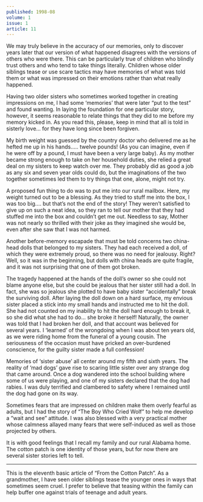 ```yaml
---
published: 1998-08
volume: 1
issue: 1
article: 11
---
```

We may truly believe in the accuracy of our memories, only to discover years later that our version of what happened disagrees with the versions of others who were there. This can be particularly true of children who blindly trust others and who tend to take things literally. Children whose older siblings tease or use scare tactics may have memories of what was told them or what was impressed on their emotions rather than what really happened.

Having two older sisters who sometimes worked together in creating impressions on me, I had some ‘memories’ that were later “put to the test” and found wanting. In laying the foundation for one particular story, however, it seems reasonable to relate things that they did to me before my memory kicked in. As you read this, please, keep in mind that all is told in sisterly love... for they have long since been forgiven.

My birth weight was guessed by the country doctor who delivered me as he hefted me up in his hands..... twelve pounds! (As you can imagine, even if he were off by a pound, I must have been a very large baby). As my mother became strong enough to take on her household duties, she relied a great deal on my sisters to keep watch over me. They probably did as good a job as any six and seven year olds could do, but the imaginations of the two together sometimes led them to try things that one, alone, might not try.

A proposed fun thing to do was to put me into our rural mailbox. Here, my weight turned out to be a blessing. As they tried to stuff me into the box, I was too big.... but that’s not the end of the story! They weren’t satisfied to give up on such a neat idea, so they ran to tell our mother that they had stuffed me into the box and couldn’t get me out. Needless to say, Mother was not nearly so thrilled with their joke as they imagined she would be, even after she saw that I was not harmed.

Another before-memory escapade that must be told concerns two china-head dolls that belonged to my sisters. They had each received a doll, of which they were extremely proud, so there was no need for jealousy. Right? Well, so it was in the beginning, but dolls with china heads are quite fragile, and it was not surprising that one of them got broken.

The tragedy happened at the hands of the doll’s owner so she could not blame anyone else, but she could be jealous that her sister still had a doll. In fact, she was so jealous she plotted to have baby sister “accidentally” break the surviving doll. After laying the doll down on a hard surface, my envious sister placed a stick into my small hands and instructed me to hit the doll. She had not counted on my inability to hit the doll hard enough to break it, so she did what she had to do... she broke it herself! Naturally, the owner was told that I had broken her doll, and that account was believed for several years. I ‘learned’ of the wrongdoing when I was about ten years old, as we were riding home from the funeral of a young cousin. The seriousness of the occasion must have pricked an over-burdened conscience, for the guilty sister made a full confession!

Memories of ‘sister abuse’ all center around my fifth and sixth years. The reality of ‘mad dogs’ gave rise to scaring little sister over any strange dog that came around. Once a dog wandered into the school building where some of us were playing, and one of my sisters declared that the dog had rabies. I was duly terrified and clambered to safety where I remained until the dog had gone on its way.

Sometimes fears that are impressed on children make them overly fearful as adults, but I had the story of “The Boy Who Cried Wolf” to help me develop a “wait and see” attitude. I was also blessed with a very practical mother whose calmness allayed many fears that were self-induced as well as those projected by others.

It is with good feelings that I recall my family and our rural Alabama home. The cotton patch is one identity of those years, but for now there are several sister stories left to tell.


---- 
This is the eleventh basic article of “From the Cotton Patch”. As a grandmother, I have seen older siblings tease the younger ones in ways that sometimes seem cruel. I prefer to believe that teasing within the family can help buffer one against trials of teenage and adult years.
